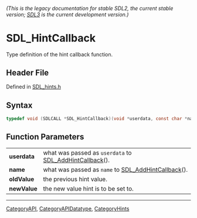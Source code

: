 ###### (This is the legacy documentation for stable SDL2, the current stable version; [SDL3](https://wiki.libsdl.org/SDL3/) is the current development version.)
# SDL_HintCallback

Type definition of the hint callback function.

## Header File

Defined in [SDL_hints.h](https://github.com/libsdl-org/SDL/blob/SDL2/include/SDL_hints.h)

## Syntax

```c
typedef void (SDLCALL *SDL_HintCallback)(void *userdata, const char *name, const char *oldValue, const char *newValue);
```

## Function Parameters

|              |                                                                                |
| ------------ | ------------------------------------------------------------------------------ |
| **userdata** | what was passed as `userdata` to [SDL_AddHintCallback](SDL_AddHintCallback)(). |
| **name**     | what was passed as `name` to [SDL_AddHintCallback](SDL_AddHintCallback)().     |
| **oldValue** | the previous hint value.                                                       |
| **newValue** | the new value hint is to be set to.                                            |

----
[CategoryAPI](CategoryAPI), [CategoryAPIDatatype](CategoryAPIDatatype), [CategoryHints](CategoryHints)

